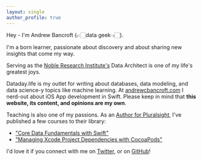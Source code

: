 ```yaml
---
layout: single
author_profile: true
---
```


Hey - I'm Andrew Bancroft (👉🏻data geek👈🏻).

I'm a born learner, passionate about discovery and about sharing new insights that come my way. 

Serving as the <a title="The Noble Research Institute, Inc." href="http://www.noble.org" target="_blank">Noble Research Institute's</a> Data Architect is one of my life's greatest joys. 

Dataday.life is my outlet for writing about databases, data modeling, and data science-y topics like machine learning. At [andrewcbancroft.com](https://www.andrewcbancroft.com) I nerd-out about iOS App development in Swift. Please keep in mind that <strong>this website, its content, and opinions are my own</strong>.

Teaching is also one of my passions. As an [Author for Pluralsight](https://www.pluralsight.com/authors/andrew-bancroft), I've published a few courses to their library:

* ["Core Data Fundamentals with Swift"](http://bit.ly/ps-core-data-swift)
* ["Managing Xcode Project Dependencies with CocoaPods"](https://www.pluralsight.com/courses/cocoapods-xcode-project-dependencies)

I'd love it if you connect with me on <a title="twitter.com/andrewcbancroft" href="https://twitter.com/andrewcbancroft">Twitter</a>, or on <a title="GitHub - andrewcbancroft" href="https://github.com/andrewcbancroft" target="_blank">GitHub</a>!

